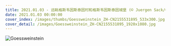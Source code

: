 ```yaml
---
title: 2021.01.03 - 远眺格斯韦因斯泰因村和格斯韦因斯泰因城堡 (© Juergen Sack/Getty Images)
date: 2021.01.03 00:00:00
cover_index: /images/thumbs/Goessweinstein_ZH-CN2155531895_533x300.jpg
cover_detail: /images/Goessweinstein_ZH-CN2155531895_1920x1080.jpg
---
```


![Goessweinstein](/images/Goessweinstein_ZH-CN2155531895_1920x1080.jpg)
